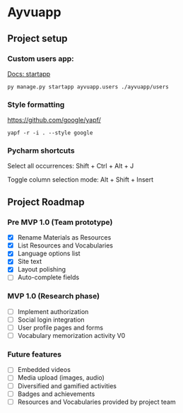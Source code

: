 # Ayvuapp

## Project setup

### Custom users app:

[Docs: startapp](https://docs.djangoproject.com/en/4.0/ref/django-admin/#startapp)

````shell
py manage.py startapp ayvuapp.users ./ayvuapp/users
````

### Style formatting

<https://github.com/google/yapf/>

```shell
yapf -r -i . --style google
```

### Pycharm shortcuts

Select all occurrences: Shift + Ctrl + Alt + J 

Toggle column selection mode: Alt + Shift + Insert

## Project Roadmap

### Pre MVP 1.0 (Team prototype)

- [x] Rename Materials as Resources
- [x] List Resources and Vocabularies
- [x] Language options list
- [x] Site text
- [x] Layout polishing
- [ ] Auto-complete fields

### MVP 1.0 (Research phase)

- [ ] Implement authorization
- [ ] Social login integration
- [ ] User profile pages and forms
- [ ] Vocabulary memorization activity V0

### Future features

- [ ] Embedded videos
- [ ] Media upload (images, audio)
- [ ] Diversified and gamified activities
- [ ] Badges and achievements
- [ ] Resources and Vocabularies provided by project team
